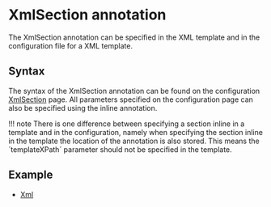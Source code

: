 # XmlSection annotation

The XmlSection annotation can be specified in the XML template and in the configuration file for a XML template.

## Syntax
The syntax of the XmlSection annotation can be found on the configuration [XmlSection](../../Config/Template/XmlTemplate/#xmlsection) page. All parameters specified on the configuration page can also be specified using the inline annotation.

!!! note
    There is one difference between specifying a section inline in a template and in the configuration, namely when specifying the section inline in the template the location of the annotation is also stored. This means the ´templateXPath´ parameter should not be specified in the template.

## Example

- [Xml](../XmlTemplate/#section-example)
